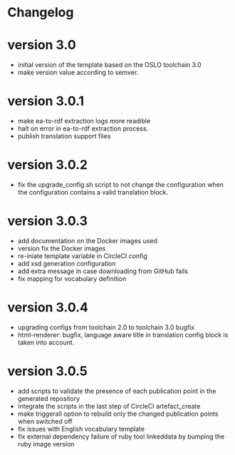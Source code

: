 # Changelog 

# version 3.0
- initial version of the template based on the OSLO toolchain 3.0
- make version value according to semver.

# version 3.0.1
- make ea-to-rdf extraction logs more readible
- halt on error in ea-to-rdf extraction process.
- publish translation support files

# version 3.0.2
- fix the upgrade_config.sh script to not change the configuration when the configuration contains a valid translation block.

# version 3.0.3
- add documentation on the Docker images used
- version fix the Docker images
- re-iniate template variable in CircleCI config
- add xsd generation configuration 
- add extra message in case downloading from GitHub fails
- fix mapping for vocabulary definition

# version 3.0.4
- upgrading configs from toolchain 2.0 to toolchain 3.0 bugfix
- html-renderer: bugfix, language aware title in translation config block is taken into account.

# version 3.0.5
- add scripts to validate the presence of each publication point in the generated repository
- integrate the scripts in the last step of CircleCI artefact_create
- make triggerall option to rebuild only the changed publication points when switched off
- fix issues with English vocabulary template 
- fix external dependency failure of ruby tool linkeddata by bumping the ruby image version 
